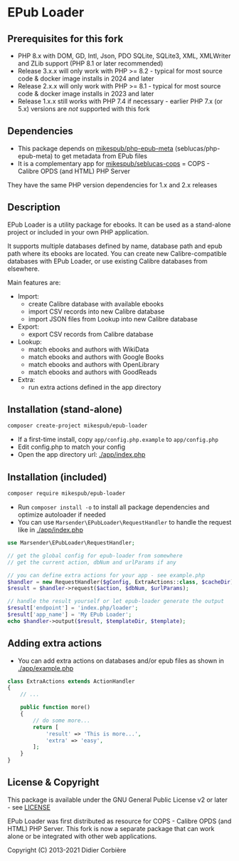 # EPub Loader

## Prerequisites for this fork
-	PHP 8.x with DOM, GD, Intl, Json, PDO SQLite, SQLite3, XML, XMLWriter and ZLib support (PHP 8.1 or later recommended)
- Release 3.x.x will only work with PHP >= 8.2 - typical for most source code & docker image installs in 2024 and later
- Release 2.x.x will only work with PHP >= 8.1 - typical for most source code & docker image installs in 2023 and later
- Release 1.x.x still works with PHP 7.4 if necessary - earlier PHP 7.x (or 5.x) versions are *not* supported with this fork

## Dependencies

- This package depends on [mikespub/php-epub-meta](https://packagist.org/packages/mikespub/php-epub-meta) (seblucas/php-epub-meta) to get metadata from EPub files
- It is a complementary app for [mikespub/seblucas-cops](https://packagist.org/packages/mikespub/seblucas-cops) = COPS - Calibre OPDS (and HTML) PHP Server

They have the same PHP version dependencies for 1.x and 2.x releases

## Description

EPub Loader is a utility package for ebooks. It can be used as a stand-alone project or included in your own PHP application.

It supports multiple databases defined by name, database path and epub path where its ebooks are located. You can create new Calibre-compatible databases with EPub Loader, or use existing Calibre databases from elsewhere.

Main features are:

- Import:
  - create Calibre database with available ebooks
  - import CSV records into new Calibre database
  - import JSON files from Lookup into new Calibre database
- Export:
  - export CSV records from Calibre database
- Lookup:
  - match ebooks and authors with WikiData
  - match ebooks and authors with Google Books
  - match ebooks and authors with OpenLibrary
  - match ebooks and authors with GoodReads
- Extra:
  - run extra actions defined in the app directory

## Installation (stand-alone)

```sh
composer create-project mikespub/epub-loader
```

- If a first-time install, copy `app/config.php.example` to `app/config.php`
- Edit config.php to match your config
- Open the app directory url: [./app/index.php](./app/index.php)

## Installation (included)

```sh
composer require mikespub/epub-loader
```

- Run `composer install -o` to install all package dependencies and optimize autoloader if needed
- You can use `Marsender\EPubLoader\RequestHandler` to handle the request like in [./app/index.php](./app/index.php)

```php
use Marsender\EPubLoader\RequestHandler;

// get the global config for epub-loader from somewhere
// get the current action, dbNum and urlParams if any

// you can define extra actions for your app - see example.php
$handler = new RequestHandler($gConfig, ExtraActions::class, $cacheDir);
$result = $handler->request($action, $dbNum, $urlParams);

// handle the result yourself or let epub-loader generate the output
$result['endpoint'] = 'index.php/loader';
$result['app_name'] = 'My EPub Loader';
echo $handler->output($result, $templateDir, $template);
```

## Adding extra actions

- You can add extra actions on databases and/or epub files as shown in [./app/example.php](./app/example.php)
```php
class ExtraActions extends ActionHandler
{
    // ...

    public function more()
    {
        // do some more...
        return [
            'result' => 'This is more...',
            'extra' => 'easy',
        ];
    }
}
```

## License & Copyright

This package is available under the GNU General Public License v2 or later - see [LICENSE](LICENSE)

EPub Loader was first distributed as resource for COPS - Calibre OPDS (and HTML) PHP Server. This fork is now a separate package that can work alone or be integrated with other web applications.

Copyright (C) 2013-2021 Didier Corbière
